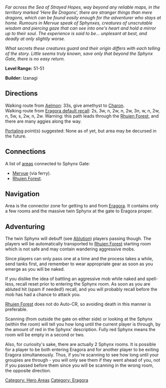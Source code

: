 *Far across the Sea of Strayed Hopes, way beyond any reliable maps, in
the territory marked 'Here Be Dragons', there are stranger things than
mere dragons, which can be found easily enough for the adventurer who
stays at home. Rumours in Mervue speak of Sphynxes, creatures of
unscrutable wisdom and piercing gaze that can see into one's heart and
hold a mirror up to their soul. The experience is said to be...
unplesant at best, and deadly at only slightly worse.*

*What secrets these creatures guard and their origin differs with each
telling of the story. Little seems truly known, save only that beyond
the Sphynx Gate, there is no easy return.*

**Level Range:** 51-51

**Builder:** Izanagi

## Directions

Walking route from [Aelmon](Aelmon "wikilink"): 33s, give amethyst to
[Charon](Charon "wikilink").  
Walking route from [Eragora default
recall](Eragora_default_recall "wikilink"): 2s, 3w, n, 2w, n, 2w, 3n, w,
n, 2w, n, 5w, s, 2w, n, 2w. Warning: this path leads through the [Rhuien
Forest](:Category:Rhuien_Forest "wikilink"), and there are many aggies
along the way.

[Portaling](Portal "wikilink") point(s) suggested: None as of yet, but
area may be decursed in the future.

## Connections

A list of [areas](:Category:_Areas "wikilink") connected to Sphynx Gate:

-   [Mervue](:Category:Mervue "wikilink") (via ferry).
-   [Rhuien Forest](:Category:Rhuien_Forest "wikilink").

## Navigation

Area is the connector zone for getting to and from
[Eragora](:Category:Eragora "wikilink"). It contains only a few rooms
and the massive twin Sphynx at the gate to Eragora proper.

## Adventuring

The twin Sphynx will debuff (see [Ablution](Ablution "wikilink"))
players passing though. The players will be automatically transported to
[Rhuien Forest](:Category:Rhuien_Forest "wikilink") starting room which
is not safe and may contain wandering aggressive mobs.

Since players can only pass one at a time and the process takes a while,
send tanks first, and remember to wear appropriate gear as soon as you
emerge as you will be naked.

If you dislike the idea of battling an aggressive mob while naked and
spell-less, recall reset prior to entering the Sphynx room. As soon as
you are abluted hit (spam if needed!) recall, and you will probably
recall before the mob has had a chance to attack you.

[Rhuien Forest](:Category:Rhuien_Forest "wikilink") does not do Auto-CR,
so avoiding death in this manner is preferable.

Scanning (from outside the gate on either side) or looking at the Sphynx
(within the room) will tell you how long until the current player is
through, by the amount of red in the Sphynx' description. Fully red
Sphynx means the room will be empty in a second or two.

Also, for curiosity's sake, there are actually 2 Sphynx rooms. It is
possible for a player to be both entering Eragora and for another player
to be exiting Eragora simultaneously. Thus, if you're scanning to see
how long until your groupies are through - you will only see them if
they went ahead of you, not if you passed before them since you will be
scanning in the wrong room, the opposite direction.

[Category: Hero Areas](Category:_Hero_Areas "wikilink") [Category:
Eragora](Category:_Eragora "wikilink")

